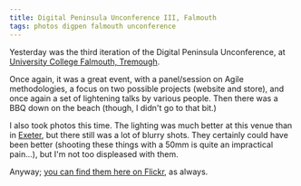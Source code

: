 ```yaml
---
title: Digital Peninsula Unconference III, Falmouth
tags: photos digpen falmouth unconference
---
```


Yesterday was the third iteration of the Digital Peninsula Unconference, at [University College Falmouth, Tremough](http://www.falmouth.ac.uk/).

Once again, it was a great event, with a panel/session on Agile methodologies, a focus on two possible projects (website and store), and once again a set of lightening talks by various people. Then there was a BBQ down on the beach (though, I didn't go to that bit.)

I also took photos this time. The lighting was much better at this venue than in [Exeter](http://nickcharlton.net/post/digital-peninsula-unconference-ii-exeter), but there still was a lot of blurry shots. They certainly could have been better (shooting these things with a 50mm is quite an impractical pain...), but I'm not too displeased with them.

Anyway; [you can find them here on Flickr](http://www.flickr.com/photos/nickcharlton/sets/72157626820736307/), as always.

